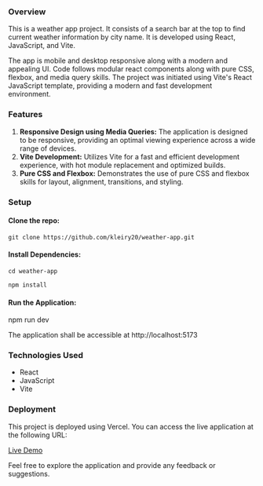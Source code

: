 ### Overview
This is a weather app project. It consists of a search bar at the top to find current weather information by city name. It is developed using React, JavaScript, and Vite.

The app is mobile and desktop responsive along with a modern and appealing UI. Code follows modular react components along with pure CSS, flexbox, and media query skills. The project was initiated using Vite's React JavaScript template, providing a modern and fast development environment.


### Features
1. **Responsive Design using Media Queries:** The application is designed to be responsive, providing an optimal viewing experience across a wide range of devices.
2. **Vite Development:** Utilizes Vite for a fast and efficient development experience, with hot module replacement and optimized builds.
3. **Pure CSS and Flexbox:** Demonstrates the use of pure CSS and flexbox skills for layout, alignment, transitions, and styling.

### Setup
#### Clone the repo:
`git clone https://github.com/kleiry20/weather-app.git`

#### Install Dependencies:
`cd weather-app`

`npm install`

#### Run the Application:
npm run dev

The application shall be accessible at http://localhost:5173


### Technologies Used
- React
- JavaScript
- Vite

### Deployment
This project is deployed using Vercel. You can access the live application at the following URL:

[Live Demo](https://weather-app-seven-ecru-91.vercel.app/)

Feel free to explore the application and provide any feedback or suggestions.
